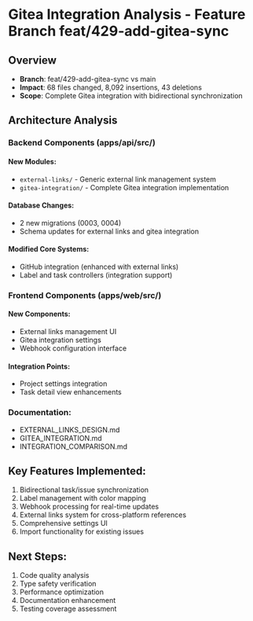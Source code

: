 # Gitea Integration Analysis - Feature Branch feat/429-add-gitea-sync

## Overview
- **Branch**: feat/429-add-gitea-sync vs main
- **Impact**: 68 files changed, 8,092 insertions, 43 deletions
- **Scope**: Complete Gitea integration with bidirectional synchronization

## Architecture Analysis

### Backend Components (apps/api/src/)
#### New Modules:
- `external-links/` - Generic external link management system
- `gitea-integration/` - Complete Gitea integration implementation

#### Database Changes:
- 2 new migrations (0003, 0004)
- Schema updates for external links and gitea integration

#### Modified Core Systems:
- GitHub integration (enhanced with external links)
- Label and task controllers (integration support)

### Frontend Components (apps/web/src/)
#### New Components:
- External links management UI
- Gitea integration settings
- Webhook configuration interface

#### Integration Points:
- Project settings integration
- Task detail view enhancements

### Documentation:
- EXTERNAL_LINKS_DESIGN.md
- GITEA_INTEGRATION.md  
- INTEGRATION_COMPARISON.md

## Key Features Implemented:
1. Bidirectional task/issue synchronization
2. Label management with color mapping
3. Webhook processing for real-time updates
4. External links system for cross-platform references
5. Comprehensive settings UI
6. Import functionality for existing issues

## Next Steps:
1. Code quality analysis
2. Type safety verification
3. Performance optimization
4. Documentation enhancement
5. Testing coverage assessment
